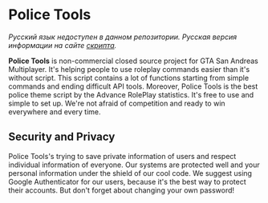 # Police Tools
_Русский язык недоступен в данном репозитории. Русская версия информации на сайте [скрипта](http://policetools.ru)._

**Police Tools** is non-commercial closed source project for GTA San Andreas Multiplayer. It's helping people to use roleplay commands easier than it's without script. This script contains a lot of functions starting from simple commands and ending difficult API tools. Moreover, Police Tools is the best police theme script by the Advance RolePlay statistics. It's free to use and simple to set up. We're not afraid of competition and ready to win everywhere and every time.

## Security and Privacy
Police Tools's trying to save private information of users and respect individual information of everyone. Our systems are protected well and your personal information under the shield of our cool code. We suggest using Google Authenticator for our users, because it's the best way to protect their accounts. But don't forget about changing your own password!
